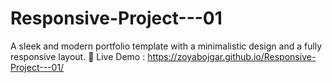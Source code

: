 # Responsive-Project---01
A sleek and modern portfolio template with a minimalistic design and a fully responsive layout. 🔗 Live Demo :  https://zoyabojgar.github.io/Responsive-Project---01/
